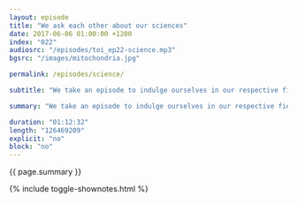 ```yaml
---
layout: episode
title: "We ask each other about our sciences"
date: 2017-06-06 01:00:00 +1200
index: "022"
audiosrc: "/episodes/toi_ep22-science.mp3"
bgsrc: "/images/mitochondria.jpg"

permalink: /episodes/science/

subtitle: "We take an episode to indulge ourselves in our respective fields of research - biology and physics! We talk a little about our research, what motivates us, ethical practices, the hand-eye coordination needed for experimental sciences, along with our usual diversions and sidetracks (including uploading ourselves into the cloud)."

summary: "We take an episode to indulge ourselves in our respective fields of research - biology and physics! We talk a little about our research, what motivates us, ethical practices, the hand-eye coordination needed for experimental sciences, along with our usual diversions and sidetracks (including uploading ourselves into the cloud)."

duration: "01:12:32"
length: "126469209"
explicit: "no"
block: "no" 
---
```

<section class="summary" markdown="1">

{{ page.summary }}

</section>

{% include toggle-shownotes.html %}

<section id="shownotes" class="hidden" markdown="1">


</section>
